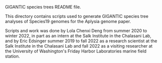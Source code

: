 GIGANTIC species trees README file.

This directory contains scripts used to generate GIGANTIC species tree analyses of Species19 genomes for the Aplysia genome paper. 

Scripts and work was done by Lola Chenxi Deng from summer 2020 to winter 2022, in part as an intern at the Salk Institute in the Chalasani Lab, and by Eric Edsinger summer 2019 to fall 2022 as a research scientist at the Salk Institute in the Chalasani Lab and fall 2022 as a visiting researcher at the University of Washington's Friday Harbor Laboratories marine field station.
